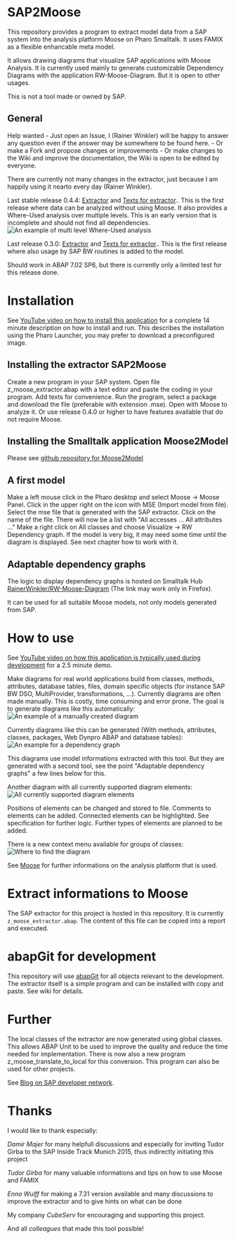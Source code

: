 # SAP2Moose

This repository provides a program to extract model data from a SAP system into the analysis platform Moose on Pharo Smalltalk. It uses FAMIX as a flexible enhancable meta model.

It allows drawing diagrams that visualize SAP applications with Moose Analysis. It is currently used mainly to generate customizable Dependency Diagrams with the application RW-Moose-Diagram. But it is open to other usages.

This is not a tool made or owned by SAP.

## General

Help wanted - Just open an Issue, I (Rainer Winkler) will be happy to answer any question even if the answer may be somewhere to be found here. - Or make a Fork and propose changes or improvements - Or make changes to the Wiki and improve the documentation, the Wiki is open to be edited by everyone.

There are currently not many changes in the extractor, just because I am happily using it nearto every day (Rainer Winkler).

Last stable release 0.4.4: [Extractor](../../releases/download/v0.4.4/z_moose_extractor.abap) and [Texts for extractor](../../releases/download/v0.4.4/z_moose_extractor_texts.txt).. This is the first release where data can be analyzed without using Moose. It also provides a Where-Used analysis over multiple levels. This is an early version that is incomplete and should not find all dependencies. ![An example of multi level Where-Used analysis](../../wiki/figures/v0.4.0_MultiLevelWhereUsed.png)

Last release 0.3.0: [Extractor](../../releases/download/v0.3.0/z_moose_extractor.abap) and [Texts for extractor](../../releases/download/v0.3.0/z_moose_extractor_texts.txt).. This is the first release where also usage by SAP BW routines is added to the model.

Should work in ABAP 7.02 SP6, but there is currently only a limited test for this release done.

# Installation

See [YouTube video on how to install this application](https://www.youtube.com/watch?v=_RMeqd5-ZQ4&t=95s) for a complete 14 minute description on how to install and run. This describes the installation using the Pharo Launcher, you may prefer to download a preconfigured image.

## Installing the extractor SAP2Moose

Create a new program in your SAP system. Open file z_moose_extractor.abap with a text editor and paste the coding in your program. Add texts for convenience. Run the program, select a package and download the file (preferable with extension .mse). Open with Moose to analyze it. Or use release 0.4.0 or higher to have features available that do not require Moose.

## Installing the Smalltalk application Moose2Model

Please see [github repository for Moose2Model](https://github.com/RainerWinkler/Moose-Diagram)

## A first model

Make a left mouse click in the Pharo desktop and select Moose -> Moose Panel. Click in the upper right on the icon with MSE (Import model from file). Select the mse file that is generated with the SAP extractor. Click on the name of the file. There will now be a list with "All accesses ... All attributes ..."  Make a right click on All classes and choose Visualize -> RW Dependency graph. If the model is very big, it may need some time until the diagram is displayed. See next chapter how to work with it.

## Adaptable dependency graphs

The logic to display dependency graphs is hosted on Smalltalk Hub [RainerWinkler/RW-Moose-Diagram](http://www.smalltalkhub.com/#!/~RainerWinkler/RW-Moose-Diagram) (The link may work only in Firefox).

It can be used for all suitable Moose models, not only models generated from SAP.

# How to use

See [YouTube video on how this application is typically used during development](https://youtu.be/0jLN-2AVIvo) for a 2.5 minute demo.

Make diagrams for real world applications build from classes, methods, attributes, database tables, files, domain specific objects (for instance SAP BW DSO, MultiProvider, transformations, ...). Currently diagrams are often made manually. This is costly, time consuming and error prone. The goal is to generate diagrams like this automatically:
![An example of a manually created diagram](../../wiki/figures/DemoApplication2.png)

Currently diagrams like this can be generated (With methods, attributes, classes, packages, Web Dynpro ABAP and database tables):
![An example for a dependency graph](../../wiki/figures/SAP_Extractor_dependency_all.png)

This diagrams use model informations extracted with this tool. But they are generated with a second tool, see the point "Adaptable dependency graphs" a few lines below for this.

Another diagram with all currently supported diagram elements: ![All currently supported diagram elements](../../wiki/figures/All%20features%20SAP2Moose.png)

Positions of elements can be changed and stored to file. Comments to elements can be added. Connected elements can be highlighted. See specification for further logic. Further types of elements are planned to be added.

There is a new context menu available for groups of classes: ![Where to find the diagram](../../wiki/figures/WhereToFindInMenu.png)

See [Moose](http://www.moosetechnology.org/) for further informations on the analysis platform that is used.

# Extract informations to Moose

The SAP extractor for this project is hosted in this repository. It is currently `z_moose_extractor.abap`. The content of this file can be copied into a report and executed.

# abapGit for development

This repository will use [abapGit](http://abapgit.org) for all objects relevant to the development. The extractor itself is a simple program and can be installed with copy and paste. See wiki for details.

# Further

The local classes of the extractor are now generated using global classes. This allows ABAP Unit to be used to improve the quality and reduce the time needed for implementation. There is now also a new program z_moose_translate_to_local for this conversion. This program can also be used for other projects.

See [Blog on SAP developer network](https://scn.sap.com/community/abap/custom-code-management/blog/2016/03/13/solving-sap-problems-without-reading-code--extract-a-famix-model-to-moose).

# Thanks

I would like to thank especially:

*Damir Majer* for many helpfull discussions and especially for inviting Tudor Girba to the SAP Inside Track Munich 2015, thus indirectly initiating this project

*Tudor Girba* for many valuable informations and tips on how to use Moose and FAMIX

*Enno Wulff* for making a 7.31 version available and many discussions to improve the extractor and to give hints on what can be done

My company *CubeServ* for encouraging and supporting this project.

And all *colleagues* that made this tool possible!
